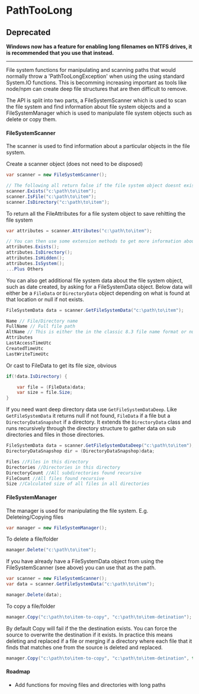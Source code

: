 # PathTooLong

## Deprecated

__Windows now has a feature for enabling long filenames on NTFS drives, it is recommended that you use that instead.__

-----

File system functions for manipulating and scanning paths that would normally throw a 'PathTooLongException' when using the using standard System.IO functions. This is becomming increasing important as tools like node/npm can create deep file structures that are then difficult to remove.

The API is split into two parts, a FileSystemScanner which is used to scan the file system and find information about file system objects and a FileSystemManager which is used to manipulate file system objects such as delete or copy them.

#### FileSystemScanner

The scanner is used to find information about a particular objects in the file system.

Create a scanner object (does not need to be disposed)

```csharp
var scanner = new FileSystemScanner();

// The following all return false if the file system object doesnt exist
scanner.Exists("c:\path\to\item");
scanner.IsFile("c:\path\to\item");
scanner.IsDirectory("c:\path\to\item");
```

To return all the FileAttributes for a file system object to save rehitting the file system

```csharp
var attributes = scanner.Attributes("c:\path\to\item");

// You can then use some extension methods to get more information about an object (from the `PathTooLong.Extensions` namespace)
attributes.Exists();
attributes.IsDirectory();
attributes.IsHidden();
attributes.IsSystem();
...Plus Others
```

You can also get additional file system data about the file system object, such as date created, by asking for a FileSystemData object. Below data will either be a `FileData` or `DirectoryData` object depending on what is found at that location or null if not exists.
```csharp
FileSystemData data = scanner.GetFileSystemData("c:\path\to\item");

Name // File/Directory name
FullName // Full file path
AltName // This is either the in the classic 8.3 file name format or null if it doesnt exist 
Attributes
LastAccessTimeUtc
CreatedTimeUtc
LastWriteTimeUtc
```

Or cast to FileData to get its file size, obvious 
```csharp
if(!data.IsDirectory) {

	var file = (FileData)data;
	var size = file.Size;
}
```
If you need want deep directory data use `GetFileSystemDataDeep`. Like `GetFileSystemData` it returns null if not found, `FileData` if a file but a `DirectoryDataSnapshot` if a directory. It extends the `DirectoryData` class and runs recursively through the directory structure to gather data on sub directories and files in those directories.
```csharp
FileSystemData data = scanner.GetFileSystemDataDeep("c:\path\to\item");
DirectoryDataSnapshop dir = (DirectoryDataSnapshop)data;

Files //Files in this directory
Directories //Directories in this directory
DirectoryCount //All subdirectories found recursive
FileCount //All files found recursive
Size //Calculated size of all files in all directories
```

#### FileSystemManager

The manager is used for manipulating the file system. E.g. Deleteing/Copying files

```csharp
var manager = new FileSystemManager();
```

To delete a file/folder

```csharp
manager.Delete("c:\path\to\item");
```

If you have already have a FileSystemData object from using the FileSystemScanner (see above) you can use that as the path.

```csharp
var scanner = new FileSystemScanner();
var data = scanner.GetFileSystemData("c:\path\to\item");

manager.Delete(data);
```

To copy a file/folder

```csharp
manager.Copy("c:\path\to\item-to-copy", "c:\path\to\item-detination");
```

By default Copy will fail if the the destination exists. You can force the source to overwrite the destination if it exists. In practice this means deleting and replaced if a file or merging if a directory where each file that it finds that matches one from the source is deleted and replaced.

```csharp
manager.Copy("c:\path\to\item-to-copy", "c:\path\to\item-detination", true);
```

#### Roadmap

* Add functions for moving files and directories with long paths
